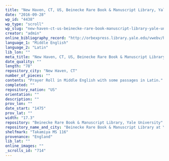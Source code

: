 ```yaml
---
title: "New Haven, CT, US, Beinecke Rare Book & Manuscript Library, Yale University, Takamiya MS 116"
date: "2016-09-28"
wp_id: "4438"
wp_type: "scroll"
wp_slug: "new-haven-ct-us-beinecke-rare-book-manuscript-library-yale-university-takamiya-ms-116"
creator: "admin"
online_bibliography_record: "http://orbexpress.library.yale.edu/vwebv/holdingsInfo?bibId=12280444"
language_1: "Middle English"
language_2: "Latin"
lib_lon: ""
meta_title: "New Haven, CT, US, Beinecke Rare Book & Manuscript Library, Yale University, Takamiya MS 116"
date_quality: ""
length: "78"
repository_city: "New Haven, CT"
number_of_pieces: ""
contents: "Prayer Roll in Middle English with some passages in Latin."
completed: ""
repository_nation: "US"
orientation: ""
description: ""
prov_lon: ""
date_start: "1475"
prov_lat: ""
width: "17.3"
repository: "Beinecke Rare Book & Manuscript Library, Yale University"
repository_name_and_city: "Beinecke Rare Book & Manuscript Library at Yale University, New Haven CT US"
shelfmark: "Takamiya MS 116"
provenance: "England"
lib_lat: ""
online_images: ""
_scrolls_id: "714"
---
```



